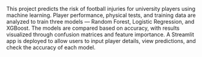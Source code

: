 This project predicts the risk of football injuries for university players using machine learning. Player performance, physical tests, and training data are analyzed to train three models — Random Forest, Logistic Regression, and XGBoost. The models are compared based on accuracy, with results visualized through confusion matrices and feature importance. A Streamlit app is deployed to allow users to input player details, view predictions, and check the accuracy of each model.

